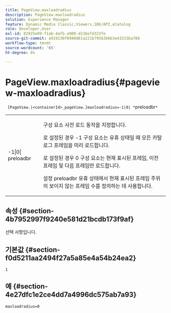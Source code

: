 ```yaml
---
title: PageView.maxloadradius
description: PageView.maxloadradius
solution: Experience Manager
feature: Dynamic Media Classic,Viewers,SDK/API,eCatalog
role: Developer,User
exl-id: 02925e09-f1ab-4afb-a900-d216efd323fe
source-git-commit: a919130f0940d81a221b79563b6b3e41533ba788
workflow-type: tm+mt
source-wordcount: '65'
ht-degree: 6%

---
```


# PageView.maxloadradius{#pageview-maxloadradius}

` [PageView.|<containerId>_pageView.]maxloadradius=-1|0| *`preloadbr`*`

<table id="table_985ADD6C9BD04C629A84C9C625CCCFEB"> 
 <tbody> 
  <tr> 
   <td colname="col1"> <p><span class="codeph">-1|0|<span class="varname"> preloadbr</span></span> </p> </td> 
   <td colname="col2"> <p>구성 요소 사전 로드 동작을 지정합니다. </p> <p>로 설정된 경우 <span class="codeph"> -1</span> 구성 요소는 유휴 상태일 때 모든 카탈로그 프레임을 미리 로드합니다. </p> <p> 로 설정된 경우 <span class="codeph"> 0</span> 구성 요소는 현재 표시된 프레임, 이전 프레임 및 다음 프레임만 로드합니다. </p> <p>설정 <span class="codeph"><span class="varname"> preloadbr</span></span> 유휴 상태에서 현재 표시된 프레임 주위의 보이지 않는 프레임 수를 정의하는 데 사용합니다. </p> </td> 
  </tr> 
 </tbody> 
</table>

## 속성 {#section-4b7952997f9240e581d21bcdb173f9af}

선택 사항입니다.

## 기본값 {#section-f0d5211aa2494f27a5a85e4a54b24ea2}

`1`

## 예 {#section-4e27dfc1e2ce4dd7a4996dc575ab7a93}

`maxloadradius=0`
